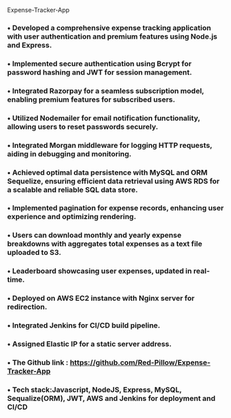 Expense-Tracker-App
### • Developed a comprehensive expense tracking application with user authentication and premium features using Node.js and Express.
### • Implemented secure authentication using Bcrypt for password hashing and JWT for session management.
### • Integrated Razorpay for a seamless subscription model, enabling premium features for subscribed users.
### • Utilized Nodemailer for email notification functionality, allowing users to reset passwords securely.
### • Integrated Morgan middleware for logging HTTP requests, aiding in debugging and monitoring.
### • Achieved optimal data persistence with MySQL and ORM Sequelize, ensuring efficient data retrieval using AWS RDS for a scalable and reliable SQL data store.
### • Implemented pagination for expense records, enhancing user experience and optimizing rendering.
### • Users can download monthly and yearly expense breakdowns with aggregates total expenses as a text file uploaded to S3. 
### • Leaderboard showcasing user expenses, updated in real-time.
### • Deployed on AWS EC2 instance with Nginx server for redirection. 
### • Integrated Jenkins for CI/CD build pipeline.
### • Assigned Elastic IP for a static server address.
### • The Github link : https://github.com/Red-Pillow/Expense-Tracker-App
### • Tech stack:Javascript, NodeJS, Express, MySQL, Sequalize(ORM), JWT, AWS and Jenkins for deployment and CI/CD